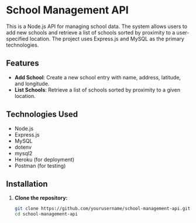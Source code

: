 # School Management API

This is a Node.js API for managing school data. The system allows users to add new schools and retrieve a list of schools sorted by proximity to a user-specified location. The project uses Express.js and MySQL as the primary technologies.

## Features

- **Add School**: Create a new school entry with name, address, latitude, and longitude.
- **List Schools**: Retrieve a list of schools sorted by proximity to a given location.

## Technologies Used

- Node.js
- Express.js
- MySQL
- dotenv
- mysql2
- Heroku (for deployment)
- Postman (for testing)

## Installation

1. **Clone the repository:**
   ```bash
   git clone https://github.com/yourusername/school-management-api.git
   cd school-management-api
